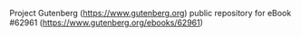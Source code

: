 Project Gutenberg (https://www.gutenberg.org) public repository for eBook #62961 (https://www.gutenberg.org/ebooks/62961)

